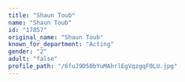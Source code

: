 ```yaml
---
title: "Shaun Toub"
name: "Shaun Toub"
id: "17857"
original_name: "Shaun Toub"
known_for_department: "Acting"
gender: "2"
adult: "false"
profile_path: "/6fuJ9D50bYuMAhrlEgVqzgqF0LU.jpg"
---
```

